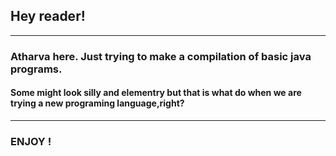 ## Hey reader!
---
### Atharva here. Just trying to make a compilation of basic java programs.
#### Some might look silly and elementry but that is what do when we are trying a new programing language,right?
---
### ENJOY !